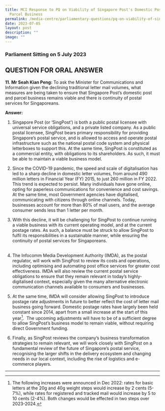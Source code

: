 ```yaml
---
title: MCI Response to PQ on Viability of Singapore Post's Domestic Post and
  Parcel Business
permalink: /media-centre/parliamentary-questions/pq-on-viability-of-singapore-post/
date: 2023-07-05
layout: post
description: ""
image: ""
---
```

### Parliament Sitting on 5 July 2023

QUESTION FOR ORAL ANSWER
------------------------

**11. Mr Seah Kian Peng:** To ask the Minister for Communications and Information given the declining traditional letter mail volumes, what measures are being taken to ensure that Singapore Post’s domestic post and parcel business remains viable and there is continuity of postal services for Singaporeans.  
  
**Answer:**

1. Singapore Post (or ‘SingPost’) is both a public postal licensee with universal service obligations, and a private listed company. As a public postal licensee, SingPost bears primary responsibility for providing Singapore’s postal service, and is allowed to access and operate postal infrastructure such as the national postal code system and physical letterboxes to support this. At the same time, SingPost is constituted as a commercial entity, with obligations to its shareholders. As such, it must be able to maintain a viable business model.   
  
2. Since the COVID-19 pandemic, the speed and scale of digitalisation has led to a sharp decline in domestic letter volumes, from around 490 million letters in Financial Year (FY) 2015, to just 260 million in FY 2022. This trend is expected to persist. Many individuals have gone online, opting for paperless communications for convenience and cost savings. At the same time, most Government agencies have digitalised, communicating with citizens through online channels. Today, businesses account for more than 80% of mail users, and the average consumer sends less than 1 letter per month.   
  
3. With this decline, it will be challenging for SingPost to continue running a viable business with its current operating model, and at the current postage rates. As such, a balance must be struck to allow SingPost to fulfil its responsibilities in a sustainable manner, while ensuring the continuity of postal services for Singaporeans.   
   
4. The Infocomm Media Development Authority (IMDA), as the postal regulator, will work with SingPost to review its costs and operations, including optimising and automating post office services for greater cost effectiveness. IMDA will also review the current postal service obligations to ensure that they remain relevant in today’s highly-digitalised context, especially given the many alternative electronic communication channels available to consumers and businesses.  
  
5. At the same time, IMDA will consider allowing SingPost to introduce postage rate adjustments in future to better reflect the cost of letter mail business going forward. Domestic postage rates have largely been held constant since 2014, apart from a small increase at the start of this year[^1].  The upcoming adjustments will have to be of a sufficient degree to allow SingPost’s business model to remain viable, without requiring direct Government funding.   
  
6. Finally, as SingPost reviews the company’s business transformation strategies to remain relevant, we will work closely with SingPost on a fundamental review of the future of Singapore’s postal service, recognising the larger shifts in the delivery ecosystem and changing needs in our local context, including the rise of logistics and e-commerce players. 

------------------------------------------------------------------------------------
[^1]: The following increases were announced in Dec 2022: rates for basic letters at the 20g and 40g weight steps would increase by 2 cents (5-7%), while rates for registered and tracked mail would increase by 5 to 10 cents (2-4%). Both changes would be effected in two steps over 2023-2024.